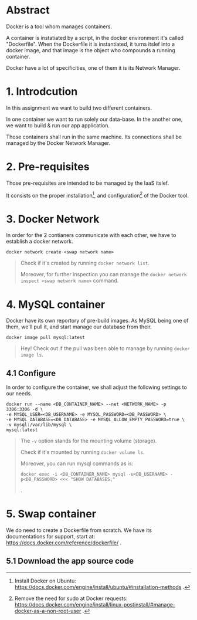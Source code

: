 # Abstract
Docker is a tool whom manages containers.

A container is instatiated by a script, in the docker environment it's called "Dockerfile". When the Dockerfile it is instantiated, it turns itslef into a docker image, and that image is the object who compounds a running container.

Docker have a lot of specificities, one of them it is its Network Manager.

# 1. Introdcution
In this assignment we want to build two different containers.

In one container we want to run solely our data-base. In the another one, we want to build & run our app application.

Those containers shall run in the same machine. Its connections shall be managed by the Docker Network Manager.

# 2. Pre-requisites
Those pre-requisites are intended to be managed by the IaaS itslef.

It consists on the proper installation[^1], and configuration[^2] of the Docker tool.

# 3. Docker Network
In order for the 2 contianers communicate with each other, we have to establish a docker network.
```
docker network create <swap network name>
```
> Check if it's created by running ```docker network list```.
>
> Moreover, for further inspection you can manage the ```docker network inspect <swap network name>``` command.

# 4. MySQL container
Docker have its own reportory of pre-build images. As MySQL being one of them, we'll pull it, and start manage our database from their.
```
docker image pull mysql:latest
```
> Hey! Check out if the pull was been able to manage by running ```docker image ls```.

## 4.1 Configure
In order to configure the container, we shall adjust the following settings to our needs.
```
docker run --name <DB_CONTAINER_NAME> --net <NETWORK_NAME> -p 3306:3306 -d \
-e MYSQL_USER=<DB_USERNAME> -e MYSQL_PASSWORD=<DB_PASSWORD> \
-e MYSQL_DATABASE=<DB_DATABASE> -e MYSQL_ALLOW_EMPTY_PASSWORD=true \
-v mysql:/var/lib/mysql \
mysql:latest
```
> The ```-v``` option stands for the mounting volume (storage).
>
> Check if it's mounted by running ```docker volume ls```.
>
> Moreover, you can run mysql commands as is:
> ```
> docker exec -i <DB_CONTAINER_NAME> mysql -u<DB_USERNAME> -p<DB_PASSWORD> <<< "SHOW DATABASES;"
> ```
> .

# 5. Swap container
We do need to create a Dockerfile from scratch. We have its documentations for support, start at: https://docs.docker.com/reference/dockerfile/ .

## 5.1 Download the app source code



[^1]: Install Docker on Ubuntu: https://docs.docker.com/engine/install/ubuntu/#installation-methods .
[^2]: Remove the need for sudo at Docker requests: https://docs.docker.com/engine/install/linux-postinstall/#manage-docker-as-a-non-root-user .
